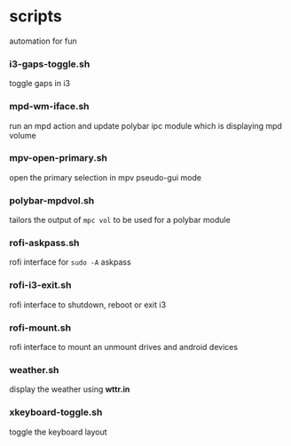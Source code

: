 # scripts

automation for fun


### i3-gaps-toggle.sh
toggle gaps in i3

### mpd-wm-iface.sh
run an mpd action and update polybar ipc module which is displaying mpd volume

### mpv-open-primary.sh
open the primary selection in mpv pseudo-gui mode

### polybar-mpdvol.sh
tailors the output of `mpc vol` to be used for a polybar module

### rofi-askpass.sh
rofi interface for `sudo -A` askpass

### rofi-i3-exit.sh
rofi interface to shutdown, reboot or exit i3

### rofi-mount.sh
rofi interface to mount an unmount drives and android devices

### weather.sh
display the weather using **wttr.in**

### xkeyboard-toggle.sh
toggle the keyboard layout

